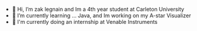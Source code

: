 - 👋 Hi, I’m zak legnain and Im a 4th year student at Carleton University
- 🌱 I’m currently learning ... Java, and Im working on my A-star Visualizer
- 🌱 I'm currently doing an internship at Venable Instruments

<!---
zlegnain/zlegnain is a ✨ special ✨ repository because its `README.md` (this file) appears on your GitHub profile.
You can click the Preview link to take a look at your changes.
--->
